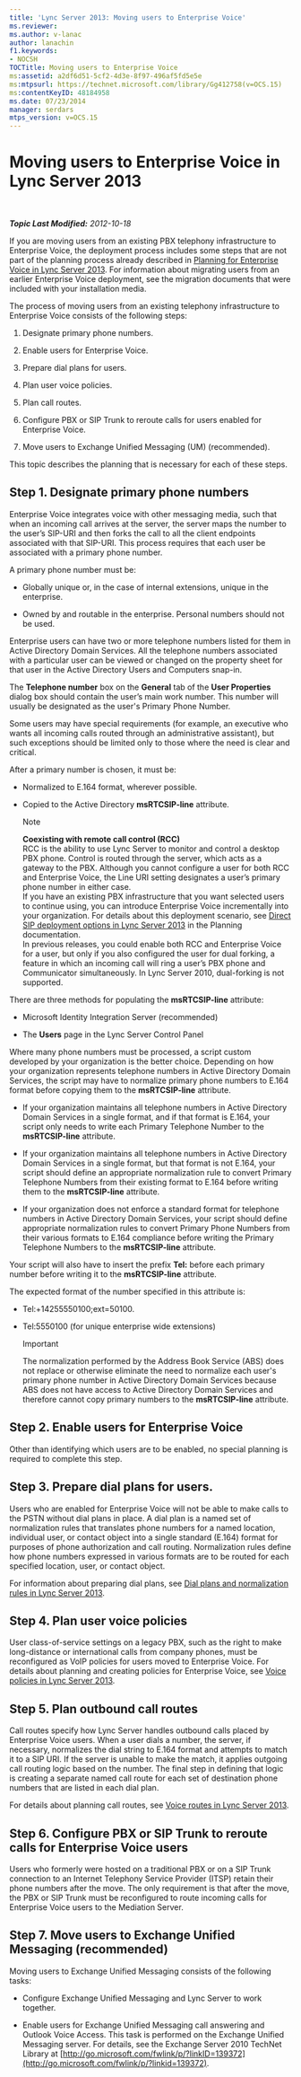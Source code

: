 ```yaml
---
title: 'Lync Server 2013: Moving users to Enterprise Voice'
ms.reviewer: 
ms.author: v-lanac
author: lanachin
f1.keywords:
- NOCSH
TOCTitle: Moving users to Enterprise Voice
ms:assetid: a2df6d51-5cf2-4d3e-8f97-496af5fd5e5e
ms:mtpsurl: https://technet.microsoft.com/library/Gg412758(v=OCS.15)
ms:contentKeyID: 48184958
ms.date: 07/23/2014
manager: serdars
mtps_version: v=OCS.15
---
```


<div data-xmlns="http://www.w3.org/1999/xhtml">

<div class="topic" data-xmlns="http://www.w3.org/1999/xhtml" data-msxsl="urn:schemas-microsoft-com:xslt" data-cs="http://msdn.microsoft.com/">

<div data-asp="http://msdn2.microsoft.com/asp">

# Moving users to Enterprise Voice in Lync Server 2013

</div>

<div id="mainSection">

<div id="mainBody">

<span> </span>

_**Topic Last Modified:** 2012-10-18_

If you are moving users from an existing PBX telephony infrastructure to Enterprise Voice, the deployment process includes some steps that are not part of the planning process already described in [Planning for Enterprise Voice in Lync Server 2013](lync-server-2013-planning-for-enterprise-voice.md). For information about migrating users from an earlier Enterprise Voice deployment, see the migration documents that were included with your installation media.

The process of moving users from an existing telephony infrastructure to Enterprise Voice consists of the following steps:

1.  Designate primary phone numbers.

2.  Enable users for Enterprise Voice.

3.  Prepare dial plans for users.

4.  Plan user voice policies.

5.  Plan call routes.

6.  Configure PBX or SIP Trunk to reroute calls for users enabled for Enterprise Voice.

7.  Move users to Exchange Unified Messaging (UM) (recommended).

This topic describes the planning that is necessary for each of these steps.

<div>

## Step 1. Designate primary phone numbers

Enterprise Voice integrates voice with other messaging media, such that when an incoming call arrives at the server, the server maps the number to the user’s SIP-URI and then forks the call to all the client endpoints associated with that SIP-URI. This process requires that each user be associated with a primary phone number.

A primary phone number must be:

  - Globally unique or, in the case of internal extensions, unique in the enterprise.

  - Owned by and routable in the enterprise. Personal numbers should not be used.

Enterprise users can have two or more telephone numbers listed for them in Active Directory Domain Services. All the telephone numbers associated with a particular user can be viewed or changed on the property sheet for that user in the Active Directory Users and Computers snap-in.

The **Telephone number** box on the **General** tab of the **User Properties** dialog box should contain the user’s main work number. This number will usually be designated as the user's Primary Phone Number.

Some users may have special requirements (for example, an executive who wants all incoming calls routed through an administrative assistant), but such exceptions should be limited only to those where the need is clear and critical.

After a primary number is chosen, it must be:

  - Normalized to E.164 format, wherever possible.

  - Copied to the Active Directory **msRTCSIP-line** attribute.
    
    <div>
    

    > [!NOTE]  
    > <STRONG>Coexisting with remote call control (RCC)</STRONG><BR>RCC is the ability to use Lync Server to monitor and control a desktop PBX phone. Control is routed through the server, which acts as a gateway to the PBX. Although you cannot configure a user for both RCC and Enterprise Voice, the Line URI setting designates a user’s primary phone number in either case.<BR>If you have an existing PBX infrastructure that you want selected users to continue using, you can introduce Enterprise Voice incrementally into your organization. For details about this deployment scenario, see <A href="lync-server-2013-direct-sip-deployment-options.md">Direct SIP deployment options in Lync Server 2013</A> in the Planning documentation.<BR>In previous releases, you could enable both RCC and Enterprise Voice for a user, but only if you also configured the user for dual forking, a feature in which an incoming call will ring a user’s PBX phone and Communicator simultaneously. In Lync Server 2010, dual-forking is not supported.

    
    </div>

There are three methods for populating the **msRTCSIP-line** attribute:

  - Microsoft Identity Integration Server (recommended)

  - The **Users** page in the Lync Server Control Panel

Where many phone numbers must be processed, a script custom developed by your organization is the better choice. Depending on how your organization represents telephone numbers in Active Directory Domain Services, the script may have to normalize primary phone numbers to E.164 format before copying them to the **msRTCSIP-line** attribute.

  - If your organization maintains all telephone numbers in Active Directory Domain Services in a single format, and if that format is E.164, your script only needs to write each Primary Telephone Number to the **msRTCSIP-line** attribute.

  - If your organization maintains all telephone numbers in Active Directory Domain Services in a single format, but that format is not E.164, your script should define an appropriate normalization rule to convert Primary Telephone Numbers from their existing format to E.164 before writing them to the **msRTCSIP-line** attribute.

  - If your organization does not enforce a standard format for telephone numbers in Active Directory Domain Services, your script should define appropriate normalization rules to convert Primary Phone Numbers from their various formats to E.164 compliance before writing the Primary Telephone Numbers to the **msRTCSIP-line** attribute.

Your script will also have to insert the prefix **Tel:** before each primary number before writing it to the **msRTCSIP-line** attribute.

The expected format of the number specified in this attribute is:

  - Tel:+14255550100;ext=50100.

  - Tel:5550100 (for unique enterprise wide extensions)
    
    <div>
    

    > [!IMPORTANT]  
    > The normalization performed by the Address Book Service (ABS) does not replace or otherwise eliminate the need to normalize each user's primary phone number in Active Directory Domain Services because ABS does not have access to Active Directory Domain Services and therefore cannot copy primary numbers to the <STRONG>msRTCSIP-line</STRONG> attribute.

    
    </div>

</div>

<div>

## Step 2. Enable users for Enterprise Voice

Other than identifying which users are to be enabled, no special planning is required to complete this step.

</div>

<div>

## Step 3. Prepare dial plans for users.

Users who are enabled for Enterprise Voice will not be able to make calls to the PSTN without dial plans in place. A dial plan is a named set of normalization rules that translates phone numbers for a named location, individual user, or contact object into a single standard (E.164) format for purposes of phone authorization and call routing. Normalization rules define how phone numbers expressed in various formats are to be routed for each specified location, user, or contact object.

For information about preparing dial plans, see [Dial plans and normalization rules in Lync Server 2013](lync-server-2013-dial-plans-and-normalization-rules.md).

</div>

<div>

## Step 4. Plan user voice policies

User class-of-service settings on a legacy PBX, such as the right to make long-distance or international calls from company phones, must be reconfigured as VoIP policies for users moved to Enterprise Voice. For details about planning and creating policies for Enterprise Voice, see [Voice policies in Lync Server 2013](lync-server-2013-voice-policies.md).

</div>

<div>

## Step 5. Plan outbound call routes

Call routes specify how Lync Server handles outbound calls placed by Enterprise Voice users. When a user dials a number, the server, if necessary, normalizes the dial string to E.164 format and attempts to match it to a SIP URI. If the server is unable to make the match, it applies outgoing call routing logic based on the number. The final step in defining that logic is creating a separate named call route for each set of destination phone numbers that are listed in each dial plan.

For details about planning call routes, see [Voice routes in Lync Server 2013](lync-server-2013-voice-routes.md).

</div>

<div>

## Step 6. Configure PBX or SIP Trunk to reroute calls for Enterprise Voice users

Users who formerly were hosted on a traditional PBX or on a SIP Trunk connection to an Internet Telephony Service Provider (ITSP) retain their phone numbers after the move. The only requirement is that after the move, the PBX or SIP Trunk must be reconfigured to route incoming calls for Enterprise Voice users to the Mediation Server.

</div>

<div>

## Step 7. Move users to Exchange Unified Messaging (recommended)

Moving users to Exchange Unified Messaging consists of the following tasks:

  - Configure Exchange Unified Messaging and Lync Server to work together.

  - Enable users for Exchange Unified Messaging call answering and Outlook Voice Access. This task is performed on the Exchange Unified Messaging server. For details, see the Exchange Server 2010 TechNet Library at [http://go.microsoft.com/fwlink/p/?linkID=139372](http://go.microsoft.com/fwlink/p/?linkid=139372).

</div>

</div>

<span> </span>

</div>

</div>

</div>

